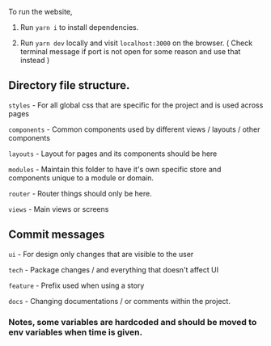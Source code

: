 To run the website,

1. Run `yarn i` to install dependencies.

2. Run `yarn dev` locally and visit `localhost:3000` on the browser. ( Check terminal message if port is not open for some reason and use that instead )

## Directory file structure.

`styles` - For all global css that are specific for the project and is used across pages

`components` - Common components used by different views / layouts / other components

`layouts` - Layout for pages and its components should be here

`modules` - Maintain this folder to have it's own specific store and components unique to a module or domain.

`router` - Router things should only be here.

`views` - Main views or screens

## Commit messages

`ui` - For design only changes that are visible to the user

`tech` - Package changes / and everything that doesn't affect UI

`feature` - Prefix used when using a story

`docs` - Changing documentations / or comments within the project.

### Notes, some variables are hardcoded and should be moved to env variables when time is given.
